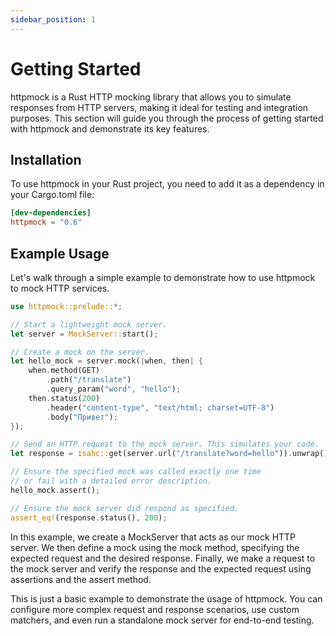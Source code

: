 ```yaml
---
sidebar_position: 1
---
```


# Getting Started
httpmock is a Rust HTTP mocking library that allows you to simulate responses from HTTP servers, making it ideal for testing and integration purposes. This section will guide you through the process of getting started with httpmock and demonstrate its key features.

## Installation
To use httpmock in your Rust project, you need to add it as a dependency in your Cargo.toml file:

```toml
[dev-dependencies]
httpmock = "0.6"
```

## Example Usage
Let's walk through a simple example to demonstrate how to use httpmock to mock HTTP services.

```rust
use httpmock::prelude::*;

// Start a lightweight mock server.
let server = MockServer::start();

// Create a mock on the server.
let hello_mock = server.mock(|when, then| {
    when.method(GET)
        .path("/translate")
        .query_param("word", "hello");
    then.status(200)
        .header("content-type", "text/html; charset=UTF-8")
        .body("Привет");
});

// Send an HTTP request to the mock server. This simulates your code.
let response = isahc::get(server.url("/translate?word=hello")).unwrap();

// Ensure the specified mock was called exactly one time 
// or fail with a detailed error description.
hello_mock.assert();

// Ensure the mock server did respond as specified.
assert_eq!(response.status(), 200);
```

In this example, we create a MockServer that acts as our mock HTTP server. We then define a mock using the mock method, specifying the expected request and the desired response. Finally, we make a request to the mock server and verify the response and the expected request using assertions and the assert method.

This is just a basic example to demonstrate the usage of httpmock. You can configure more complex request and response scenarios, use custom matchers, and even run a standalone mock server for end-to-end testing.